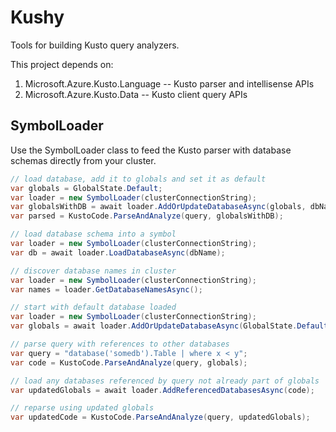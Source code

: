 # Kushy
Tools for building Kusto query analyzers.

This project depends on:
1. Microsoft.Azure.Kusto.Language      -- Kusto parser and intellisense APIs
2. Microsoft.Azure.Kusto.Data          -- Kusto client query APIs

## SymbolLoader
Use the SymbolLoader class to feed the Kusto parser with database schemas directly from your cluster.


```csharp
// load database, add it to globals and set it as default
var globals = GlobalState.Default;
var loader = new SymbolLoader(clusterConnectionString);
var globalsWithDB = await loader.AddOrUpdateDatabaseAsync(globals, dbName, asDefault: true);
var parsed = KustoCode.ParseAndAnalyze(query, globalsWithDB);
```

```csharp
// load database schema into a symbol
var loader = new SymbolLoader(clusterConnectionString);
var db = await loader.LoadDatabaseAsync(dbName);
```

```csharp
// discover database names in cluster
var loader = new SymbolLoader(clusterConnectionString);
var names = loader.GetDatabaseNamesAsync();
```

```csharp
// start with default database loaded
var loader = new SymbolLoader(clusterConnectionString);
var globals = await loader.AddOrUpdateDatabaseAsync(GlobalState.Default, dbName, asDefault: true);

// parse query with references to other databases
var query = "database('somedb').Table | where x < y";
var code = KustoCode.ParseAndAnalyze(query, globals);

// load any databases referenced by query not already part of globals
var updatedGlobals = await loader.AddReferencedDatabasesAsync(code);

// reparse using updated globals
var updatedCode = KustoCode.ParseAndAnalyze(query, updatedGlobals);
```
